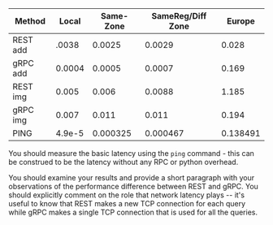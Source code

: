 
|  Method 	| Local  	| Same-Zone  	|  SameReg/Diff Zone 	| Europe |
|---------- |---------- |-------------- |-----------------------|--------|
|   REST add	|   .0038	|   0.0025 	| 0.0029 	| 0.028
|   gRPC add	|  0.0004 	|  0.0005 	|  0.0007  	|0.169
|   REST img	|  0.005 	|   0.006	|0.0088   	|1.185
|   gRPC img	|  0.007     | 0.011  	| 0.011  	|0.194
|   PING        |    4.9e-5   | 0.000325     |  0.000467     |0.138491

You should measure the basic latency  using the `ping` command - this can be construed to be the latency without any RPC or python overhead.

You should examine your results and provide a short paragraph with your observations of the performance difference between REST and gRPC. You should explicitly comment on the role that network latency plays -- it's useful to know that REST makes a new TCP connection for each query while gRPC makes a single TCP connection that is used for all the queries.